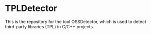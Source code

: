 # TPLDetector
This is the repository for the tool OSSDetector, which is used to detect third-party libraries (TPL) in C/C++ projects.
